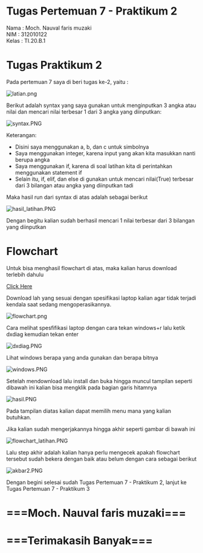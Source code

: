 # Tugas Pertemuan 7 - Praktikum 2

Nama : Moch. Nauval faris muzaki<br>
NIM : 312010122<br>
Kelas : TI.20.B.1<br>

# Tugas Praktikum 2

Pada pertemuan 7 saya di beri tugas ke-2, yaitu :

![latian.png](Pic/tugas_latihan.png)

Berikut adalah syntax yang saya gunakan untuk menginputkan 3 angka atau nilai dan mencari nilai terbesar 1 dari 3 angka yang diinputkan:

![syntax.PNG](Pic/syntax.PNG)

Keterangan:
 - Disini saya menggunakan a, b, dan c untuk simbolnya
 - Saya menggunakan integer, karena input yang akan kita masukkan nanti berupa angka
 - Saya menggunakan if, karena di soal latihan kita di perintahkan menggunakan statement if
 - Selain itu, if, elif, dan else di gunakan untuk mencari nilai(True) terbesar dari 3 bilangan atau angka yang diinputkan tadi
 
Maka hasil run dari syntax di atas adalah sebagai berikut

![hasil_latihan.PNG](Pic/hasil_latihan.PNG)

Dengan begitu kalian sudah berhasil mencari 1 nilai terbesar dari 3 bilangan yang diinputkan

# Flowchart

Untuk bisa menghasil flowchart di atas, maka kalian harus download terlebih dahulu

[Click Here](http://www.flowgorithm.org/download/)

Download lah yang sesuai dengan spesifikasi laptop kalian agar tidak terjadi kendala saat sedang mengoperasikannya.

![flowchart.png](Pic/flowchart.png)

Cara melihat spesfifikasi laptop dengan cara tekan windows+r lalu ketik dxdiag kemudian tekan enter

![dxdiag.PNG](Pic/dxdiag.PNG)

Lihat windows berapa yang anda gunakan dan berapa bitnya

![windows.PNG](Pic/windows.PNG)

Setelah mendownload lalu install dan buka hingga muncul tampilan seperti dibawah ini kalian bisa mengklik pada bagian garis hitamnya

![hasil.PNG](Pic/akbar.PNG)

Pada tampilan diatas kalian dapat memilih menu mana yang kalian butuhkan.

Jika kalian sudah mengerjakannya hingga akhir seperti gambar di bawah ini

![flowchart_latihan.PNG](Pic/flowchart_latihan.PNG)

Lalu step akhir adalah kalian hanya perlu mengecek apakah flowchart tersebut sudah bekera dengan baik atau belum dengan 
cara sebagai berikut

![akbar2.PNG](Pic/akbar2.PNG)

Dengan begini selesai sudah Tugas Pertemuan 7 - Praktikum 2, lanjut ke Tugas Pertemuan 7 - Praktikum 3

# ===Moch. Nauval faris muzaki===
# ===Terimakasih Banyak===
